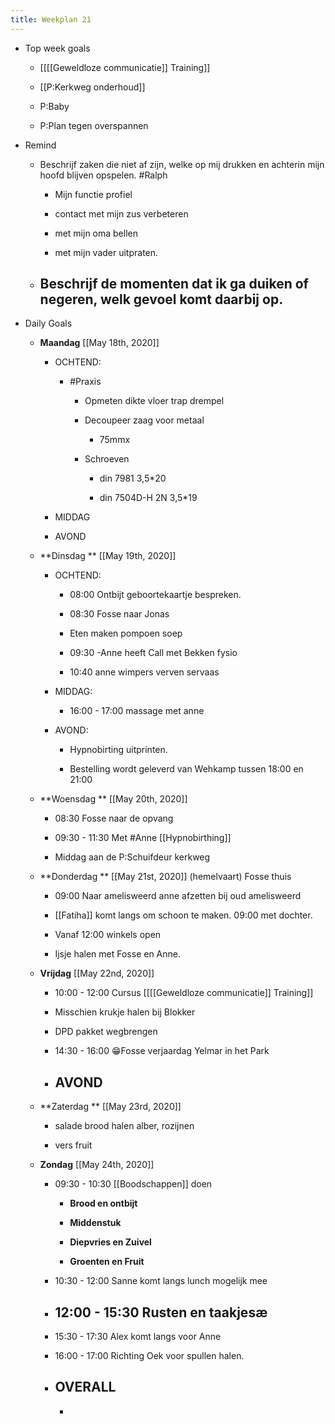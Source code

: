 ```yaml
---
title: Weekplan 21
---
```


- Top week goals
	 - [[[[Geweldloze communicatie]] Training]]

	 - [[P:Kerkweg onderhoud]]

	 - P:Baby

	 - P:Plan tegen overspannen

- Remind
	 - Beschrijf zaken die niet af zijn, welke op mij drukken en achterin mijn hoofd blijven opspelen. #Ralph
		 - Mijn functie profiel

		 - contact met mijn zus verbeteren

		 - met mijn oma bellen

		 - met mijn vader uitpraten.

	 - Beschrijf de  momenten dat ik ga duiken of negeren, welk gevoel komt daarbij  op. 
		 - 

- Daily Goals
	 - **Maandag** [[May 18th, 2020]]
		 - OCHTEND:
			 - #Praxis
				 - Opmeten dikte vloer trap drempel

				 - Decoupeer zaag voor metaal
					 - 75mmx

				 - Schroeven
					 - din 7981 3,5*20

					 - din 7504D-H 2N 3,5*19

		 - MIDDAG

		 - AVOND

	 - **Dinsdag ** [[May 19th, 2020]]
		 - OCHTEND:
			 - 08:00 Ontbijt geboortekaartje bespreken.

			 - 08:30 Fosse naar Jonas

			 - Eten maken pompoen soep

			 - 09:30 -Anne heeft Call met Bekken fysio

			 - 10:40 anne wimpers verven servaas

		 - MIDDAG:
			 - 16:00 - 17:00 massage met anne

		 - AVOND:
			 - Hypnobirting uitprinten.

			 - Bestelling wordt geleverd van Wehkamp tussen 18:00 en 21:00

	 - **Woensdag ** [[May 20th, 2020]]
		 - 08:30 Fosse naar de opvang

		 - 09:30 - 11:30 Met #Anne [[Hypnobirthing]] 

		 - Middag aan de P:Schuifdeur kerkweg

	 - **Donderdag **  [[May 21st, 2020]] (hemelvaart) Fosse thuis
		 - 09:00 Naar amelisweerd anne afzetten bij oud amelisweerd

		 - [[Fatiha]] komt langs om schoon te maken. 09:00 met dochter.

		 - Vanaf 12:00 winkels open

		 - Ijsje halen met Fosse en Anne.

	 - **Vrijdag** [[May 22nd, 2020]]
		 - 10:00 - 12:00 Cursus [[[[Geweldloze communicatie]] Training]] 

		 - Misschien krukje halen bij Blokker

		 - DPD pakket wegbrengen

		 - 14:30 - 16:00 😁Fosse verjaardag Yelmar in het Park

		 - AVOND
			 - 

	 - **Zaterdag ** [[May 23rd, 2020]]
		 - salade brood halen alber, rozijnen 

		 - vers fruit 

	 - **Zondag** [[May 24th, 2020]]
		 - 09:30 - 10:30 [[Boodschappen]] doen
			 - **Brood en ontbijt**

			 - **Middenstuk**

			 - **Diepvries en Zuivel**

			 - **Groenten en Fruit**

		 - 10:30 - 12:00 Sanne komt langs lunch mogelijk mee

		 - 12:00 - 15:30 Rusten en taakjesæ
			 - 

		 - 15:30 - 17:30 Alex komt langs voor Anne

		 - 16:00 - 17:00 Richting Oek voor spullen halen.

		 - OVERALL
			 - 

			 - 
